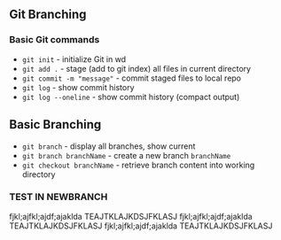 ## Git Branching

### Basic Git commands

* `git init` - initialize Git in wd
* `git add .` - stage (add to git index) all files in current directory
* `git commit -m "message"` - commit staged files to local repo
* `git log` - show commit history
* `git log --oneline` - show commit history (compact output)

## Basic Branching
* `git branch` - display all branches, show current
* `git branch branchName` - create a new branch `branchName`
* `git checkout branchName` - retrieve branch content into working directory


### TEST IN NEWBRANCH
fjkl;ajfkl;ajdf;ajaklda
TEAJTKLAJKDSJFKLASJ
fjkl;ajfkl;ajdf;ajaklda
TEAJTKLAJKDSJFKLASJ
fjkl;ajfkl;ajdf;ajaklda
TEAJTKLAJKDSJFKLASJ
